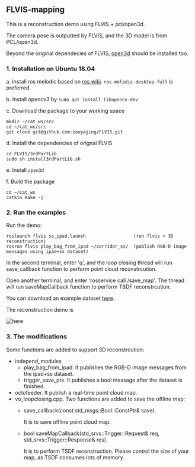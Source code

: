 ## FLVIS-mapping

This is a reconstruction demo using FLVIS + pcl/open3d.

The camera pose is outputted by FLVIS, and the 3D model is from PCL/open3d.

Beyond the original dependecies of FLVIS, [open3d](http://www.open3d.org/) should be installed too.

### 1. Installation on Ubuntu 18.04 
a. Install ros melodic based on [ros wiki](http://wiki.ros.org/melodic/Installation/Ubuntu). `ros-melodic-desktop-full` is preferred.

b. Install opencv3 by `sudo apt install libopencv-dev`

c. Download the package to your working space 
```
mkdir ~/cat_ws/src
cd ~/cat_ws/src
git clone git@github.com:zouyajing/FLVIS.git
```

d. Install the dependencies of orignal FLVIS
```
cd FLVIS/3rdPartLib
sudo sh install3rdPartLib.sh
```

e. Install `open3d`

f. Build the package
```
cd ~/cat_ws
catkin_make -j
```


### 2. Run the examples

Run the demo:

```
roslaunch flvis ss_ipad.launch                  (run flvis + 3D reconstruction)
rosrun flvis play_bag_from_ipad ~/corridor_ss/  (publish RGB-D image messages using ipad+ss dataset)

```
In the second terminal, enter 'q', and the loop closing thread will run save_callback function to perform point cloud reconstrcution.

Open another terminal, and enter 'rosservice call /save_map'. The thread will run saveMapCallback function to perform TSDF reconstrcution.

You can download an example dataset [here](https://drive.google.com/drive/folders/1gPuoolWCTm3IXKiE5yxaPDEBad07vjx3?usp=sharing).

The reconstruction demo is 

![here](https://github.com/zouyajing/PhD_document_for_navlab/blob/main/imgs/FLVIS_mapping.png)


### 3. The modifications 

Some functions are added to support 3D reconstrcution:

* independ_modules
  * play_bag_from_ipad. It publishes the RGB-D image messages from the ipad+ss dataset.
  * trigger_save_pts. It publishes a bool message after the dataset is finished.
* octofeeder. It publish a real-time point cloud map.
* vo_loopclosing.cpp. Two functions are added to save the offline map:
  * save_callback(const std_msgs::Bool::ConstPtr& save). 
    
    It is to save offline point cloud map.
    
  * bool saveMapCallback(std_srvs::Trigger::Request& req, std_srvs::Trigger::Response& res).
   
    It is to perform TSDF reconstruction. Please control the size of your map, as TSDF consumes lots of memory.
  



